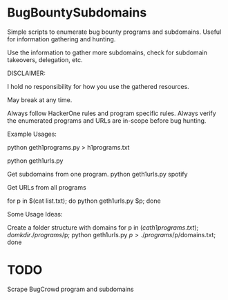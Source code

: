# BugBountySubdomains

Simple scripts to enumerate bug bounty programs and subdomains. Useful for information gathering and hunting. 

Use the information to gather more subdomains, check for subdomain takeovers, delegation, etc. 

DISCLAIMER:

I hold no responsibility for how you use the gathered resources.

May break at any time.

Always follow HackerOne rules and program specific rules.
Always verify the enumerated programs and URLs are in-scope before bug hunting.

Example Usages:

python geth1programs.py > h1programs.txt

python geth1urls.py <programname>

Get subdomains from one program.
python geth1urls.py spotify

Get URLs from all programs

for p in $(cat list.txt); do python geth1urls.py $p; done 

Some Usage Ideas:

Create a folder structure with domains
for p in $(cat h1programs.txt); do mkdir ./programs/$p; python geth1urls.py $p > ./programs/$p/domains.txt; done

# TODO

Scrape BugCrowd program and subdomains
